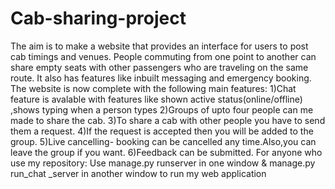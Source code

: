 # Cab-sharing-project
The aim is to make a website that provides an interface for users to post cab timings and venues. People commuting from one point to another can share empty seats with other passengers who are traveling on the same route. It also has features like inbuilt messaging and emergency booking.   
The website is now complete with the following main features:
1)Chat feature is avalable with features like shown active status(online/offline) ,shows typing when a person types
2)Groups of upto four people can me made to share the cab.
3)To share a cab with other people you have to send them a request.
4)If the request is accepted then you will be added to the group.
5)Live cancelling- booking can be cancelled any time.Also,you can leave the group if you want.
6)Feedback can be submitted.
For anyone who use my repository:
Use manage.py runserver in one window & manage.py run_chat _server in another window to run my web application
